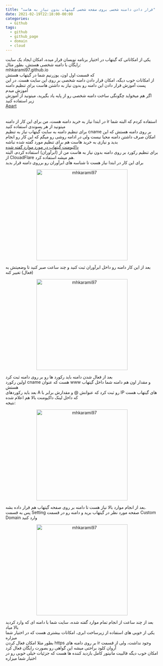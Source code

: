 ```yaml
---
title: "قرار دادن دامنه شخصی بروی صفحه شخصی گیتهاب بدون نیاز به هاست"
date: 2021-02-19T22:18:00-00:00
categories:
  - Github
tags:
  - github
  - github_page
  - domain
  - cloud
---
```


یکی از امکاناتی که گیتهاب در اختیار برنامه نویسان قرار میده، امکان ایجاد یک سایت رایگان با دامنه شخصی هستش، بطور مثال:
<br />
mhkarami97.github.io
<br />
که قسمت اول اون، یوزرنیم شما در گیتهاب هستش
<br />
از امکانات خوب دیگه، امکان قرار دادن دامنه شخصی بر روی این سایت هست. در این پست آموزش قرار دادن این دامنه رو بدون نیاز به داشتن هاست برای تنظیم دامنه آموزش میدم
<br />
اگر هم میخواید چگونگی ساخت دامنه شخصی رو از پایه یاد بگیرید، میتونید از آموزش زیر استفاده کنید
<br />
[Apart](https://www.aparat.com/v/wYdgL)  
<br />
<br />
در ابتدا نیاز به خرید دامنه هست، من برای این کار از دامنه ir استفاده کردم که البته شما میتونید از هر پسوندی استفاده کنید
<br />
برای تنظیم دامنه به سایت گیتهاب نیاز به تنظیم cname بر روی دامنه هستش که این امکان صرف داشتن دامنه محیا نیست ولی در ادامه روشی رو میگم که این کار رو انجام بدید و نیازی به خرید هاست هم برای تنظیم مورد گفته شده نباشه
<br />
[داکیومنت گیتهاب در مورد موارد گفته شده](https://docs.github.com/en/github/working-with-github-pages/managing-a-custom-domain-for-your-github-pages-site)
<br />
برای تنظیم رکورد بر روی دامنه بدون نیاز به هاست من از (ابرآوران) استفاده کردم، البته از ClouadFlare هم میشه استفاده کرد.
<br />
برای این کار در ابتدا نیاز هست تا شناسه های ابرآوران رو برروی دامنه قرار بدید

<p align="center" >
  <img src="https://i.postimg.cc/wxbTBV26/Screenshot-2021-02-19-221411-min.jpg" alt="mhkarami97" width="300" />
</p>

بعد از این کار دامنه رو داخل ابرآوران ثبت کنید و چند ساعت صبر کنید تا وضعیتش به (فعال) تغییر کنه

<p align="center" >
  <img src="https://i.postimg.cc/cCjs5xCK/Screenshot-2021-02-19-221305-min.jpg" alt="mhkarami97" width="300" />
</p>

بعد از فعال شدن دامنه باید رکورد ها رو بر روی دامنه ثبت کرد
<br />
اولین رکورد cname هست که عنوان www و مقدار اون هم دامنه شما داخل گیتهاب هستش
<br />
بعد باید رکوردهای A رو ثبت کرد که عنوانش @ و مقدارش برابر با IP های گیتهاب هست که داخل لینک داکیومنت بالا هم اعلام شده
<br />
نتیجه:

<p align="center" >
  <img src="https://i.postimg.cc/pXhV5FcK/Screenshot-2021-02-19-221435-min.jpg" alt="mhkarami97" width="300" />
</p>

بعد از انجام موارد بالا نیاز هست تا دامنه بر روی صفحه گیتهاب هم قرار داده بشه.
<br />
پس به قسمت Setting صفحه مورد نظر در گیتهاب برید و دامنه رو در قسمت Custom Domain وارد کنید

<p align="center" >
  <img src="https://i.postimg.cc/ZRzHhpBZ/Screenshot-2021-02-19-223351-min.jpg" alt="mhkarami97" width="300" />
</p>

بعد از چند ساعت از انجام تمام موارد گفته شده، سایت شما با دامنه ای که وارد کردید بالا میاد
<br />
یکی از خوبی های استفاده از زیرساخت ابری، امکانات بیشتری هست که در اختیار شما میزاره
<br />
بطور مثلا امکان فعال کردن https بر روی دامنه های ir وجود نداشت، ولی از قسمت آروان کلود براحتی میشه این گواهی رو بصورت رایگان فعال کرد
<br />
امکان خوب دیگه قالبیت مانیتور کامل بازدید کننده ها هست که جزئیات خیلی خوبی رو در اختیار شما میزاره
